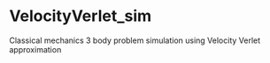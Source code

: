 # VelocityVerlet_sim
Classical mechanics 3 body problem simulation using Velocity Verlet approximation  

